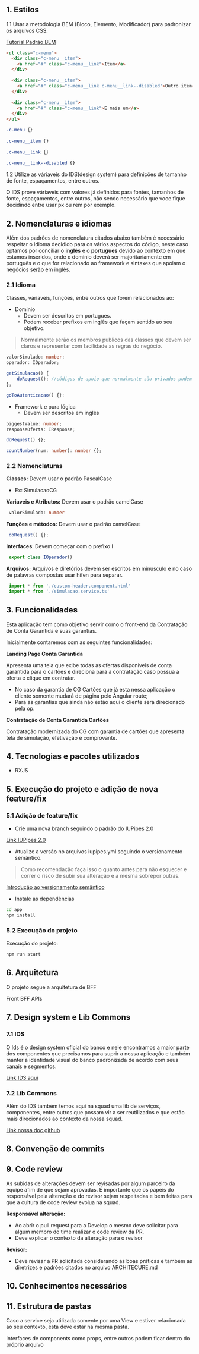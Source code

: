 
## 1. Estilos

1.1 Usar a metodologia BEM (Bloco, Elemento, Modificador) para padronizar os arquivos CSS.

[Tutorial Padrão BEM](https://desenvolvimentoparaweb.com/css/bem/)


``` html
<ul class="c-menu">
  <div class="c-menu__item">
    <a href="#" class="c-menu__link">Item</a>
  </div>
 
  <div class="c-menu__item">
    <a href="#" class="c-menu__link c-menu__link--disabled">Outro item</a>
  </div>
 
  <div class="c-menu__item">
    <a href="#" class="c-menu__link">E mais um</a>
  </div>
</ul>
```

``` css
.c-menu {}
 
.c-menu__item {}
 
.c-menu__link {}
 
.c-menu__link--disabled {}
```

1.2 Utilize as váriaveis do IDS(design system) para definições de tamanho de fonte, espaçamentos, entre outros.

O IDS prove váriaveis com valores já definidos para fontes, tamanhos de fonte, espaçamentos, entre outros, não sendo necessário que voce fique decidindo entre usar px ou rem por exemplo.

## 2. Nomenclaturas e idiomas
Além dos padrões de nomenclatura citados abaixo também é necessário respeitar o idioma decidido para os vários aspectos do código, neste caso optamos por conciliar o **inglês** e o **portugues** devido ao contexto em que estamos inseridos, onde o dominio deverá ser majoritariamente em português e o que for relacionado ao framework e sintaxes que apoiam o negócios serão em inglês.

### 2.1 Idioma

Classes, váriaveis, funções, entre outros que forem relacionados ao:

- Dominio
  - Devem ser descritos em portugues.
  - Podem receber prefixos em inglês que façam sentido ao seu objetivo.

>Normalmente serão os membros publicos das classes que devem ser claros e representar com facilidade as regras do negócio.

``` ts
valorSimulado: number;
operador: IOperador;

getSimulacao() {
    doRequest(); //códigos de apoio que normalmente são privados podem ser em inglês
};

goToAutenticacao() {}:
```

- Framework e pura lógica
  - Devem ser descritos em inglês

``` ts
biggestValue: number;
responseOferta: IResponse;

doRequest() {};

countNumber(num: number): number {};
```
### 2.2 Nomenclaturas
**Classes:** Devem usar o padrão PascalCase

- Ex: SimulacaoCG

**Variaveis e Atributos:** Devem usar o padrão camelCase
``` ts
 valorSimulado: number
 ```

**Funções e métodos:** Devem usar o padrão camelCase
``` ts
 doRequest() {};
 ```

**Interfaces**: Devem começar com o prefixo I
``` ts
 export class IOperador()
 ```

**Arquivos:** Arquivos e diretórios devem ser escritos em minusculo e no caso de palavras compostas usar hifen para separar.

``` ts
 import * from './custom-header.component.html'
 import * from './simulacao.service.ts'
 ```


## 3. Funcionalidades

Esta aplicação tem como objetivo servir como o front-end da Contratação de Conta Garantida e suas garantias.

Inicialmente contaremos com as seguintes funcionalidades:

**Landing Page Conta Garantida**

Apresenta uma tela que exibe todas as ofertas disponíveis de conta garantida para o cartões e direciona para a contratação caso possua a oferta e clique em contratar.
- No caso da garantia de CG Cartões que já esta nessa aplicação o cliente somente mudará de página pelo Angular route;
- Para as garantias que ainda não estão aqui o cliente será direcionado pela op.

**Contratação de Conta Garantida Cartões**

Contratação modernizada do CG com garantia de cartões que apresenta tela de simulação, efetivação e comprovante.

## 4. Tecnologias e pacotes utilizados
- RXJS

## 5. Execução do projeto e adição de nova feature/fix
### 5.1 Adição de feature/fix

- Crie uma nova branch seguindo o padrão do IUPipes 2.0

[Link IUPipes 2.0]()

- Atualize a versão no arquivos iupipes.yml seguindo o versionamento semântico.

> Como recomendação faça isso o quanto antes para não esquecer e correr o risco de subir sua alteração e a mesma sobrepor outras.

[Introdução ao versionamento semântico](https://www.alura.com.br/artigos/versionamento-semantico-breve-introducao)


- Instale as dependências
``` sh
cd app
npm install
```

### 5.2 Execução do projeto


Execução do projeto:
``` sh
npm run start
```
## 6. Arquitetura
O projeto segue a arquitetura de BFF

Front
BFF
APIs

## 7. Design system e Lib Commons

### 7.1 IDS
O Ids é o design system oficial do banco e nele encontramos a maior parte dos componentes que precisamos para suprir a nossa aplicação e também manter a identidade visual do banco padronizada de acordo com seus canais e segmentos.

[Link IDS aqui]()

### 7.2 Lib Commons
Além do IDS também temos aqui na squad uma lib de serviços, componentes, entre outros que possam vir a ser reutilizados e que estão mais direcionados ao contexto da nossa squad.

[Link nossa doc github]()

## 8. Convenção de commits

## 9. Code review
As subidas de alterações devem ser revisadas por algum parceiro da equipe afim de que sejam aprovadas. É importante que os papéis do responsável pela alteração e do revisor sejam respeitadas e bem feitas para que a cultura de code review evolua na squad.

**Responsável alteração:** 
- Ao abrir o pull request para a Develop o mesmo deve solicitar para algum membro do time realizar o code review da PR.
- Deve explicar o contexto da alteração para o revisor

**Revisor:** 
- Deve revisar a PR solicitada considerando as boas práticas e também as diretrizes e padrões citados no arquivo ARCHITECURE.md

## 10. Conhecimentos necessários

## 11. Estrutura de pastas
Caso a service seja utilizada somente por uma View e estiver relacionada ao seu contexto, esta deve estar na mesma pasta.

Interfaces de components como props, entre outros podem ficar dentro do próprio arquivo